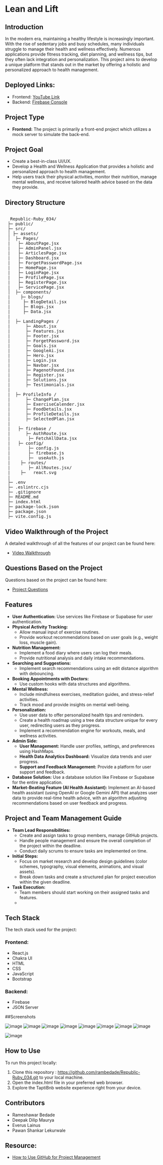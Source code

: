 # Lean and Lift

## Introduction
In the modern era, maintaining a healthy lifestyle is increasingly important. With the rise of sedentary jobs and busy schedules, many individuals struggle to manage their health and wellness effectively. Numerous applications provide fitness tracking, diet planning, and wellness tips, but they often lack integration and personalization. This project aims to develop a unique platform that stands out in the market by offering a holistic and personalized approach to health management.

## Deployed Links:
- Frontend: [YouTube Link](https://www.youtube.com/watch?v=vc5j0YQuRk8)
- Backend: [Firebase Console](https://console.firebase.google.com/project/wellnessapp-537d4/overview)

## Project Type
- **Frontend:** The project is primarily a front-end project which utilizes a mock server to simulate the back-end.

## Project Goal
- Create a best-in-class UI/UX.
- Develop a Health and Wellness Application that provides a holistic and personalized approach to health management.
- Help users track their physical activities, monitor their nutrition, manage mental wellness, and receive tailored health advice based on the data they provide.

## Directory Structure

<pre> 
  Republic-Ruby_034/
 ├─ public/
 ├─ src/
 │ ├─ assets/
 │  ├─ Pages/
 |   ├─ AboutPage.jsx
 |   ├─ AdminPanel.jsx
 |   ├─ ArticlesPage.jsx
 |   ├─ Dashboard.jsx
 |   ├─ ForgetPasswordPage.jsx
 |   ├─ HomePage.jsx
 |   ├─ LoginPage.jsx
 |   ├─ ProfilePage.jsx
 |   ├─ RegisterPage.jsx
 |   ├─ ServicePage.jsx
 │  ├─ components/
 |    ├─ blogs/
 |     ├─ BlogDetail.jsx
 |     ├─ Blogs.jsx
 |     ├─ Data.jsx
 |
 |  ├─ LandingPages /  
 |      ├─ About.jsx      
 |      ├─ Features.jsx
 |      ├─ Footer.jsx
 |      ├─ ForgetPassword.jsx
 |      ├─ Goals.jsx
 |      ├─ GoogleAi.jsx
 |      ├─ Hero.jsx
 |      ├─ Login.jsx
 |      ├─ Navbar.jsx
 |      ├─ PagenotFound.jsx  
 |      ├─ Register.jsx 
 |      ├─ Solutions.jsx 
 |      ├─ Testimonials.jsx
 |                      
 |  ├─ ProfileInfo /
 |      ├─ ChangePlan.jsx
 |      ├─ ExerciseCalender.jsx
 |      ├─ FoodDetails.jsx
 |      ├─ ProfileDetails.jsx
 |      ├─ SelectedPlan.jsx
 |
 |   ├─ firebase /
 |      ├─ AuthRoute.jsx   
 |       ├─ FetchAllData.jsx
 |   ├─ config/ 
 |       ├─ config.js
 |       ├─ firebase.js
 |       ├─  useAuth.js        
 |    ├─ routes/
 |       ├─ AllRoutes.jsx/
 |    ├─   react.svg
 |
 ├─ .env
 ├─ .eslintrc.cjs
 ├─ .gitignore
 ├─ README.md
 ├─ index.html
 ├─ package-lock.json
 ├─ package.json
 ├─ vite.config.js
</pre>



## Video Walkthrough of the Project
A detailed walkthrough of all the features of our project can be found here:

- [Video Walkthrough](https://www.youtube.com/watch?v=a2tlYgRLmfs)

## Questions Based on the Project
Questions based on the project can be found here:

- [Project Questions](https://www.youtube.com/watch?v=vc5j0YQuRk8)

## Features
- **User Authentication:** Use services like Firebase or Supabase for user authentication.
- **Physical Activity Tracking:**
  - Allow manual input of exercise routines.
  - Provide workout recommendations based on user goals (e.g., weight loss, muscle gain).
- **Nutrition Management:**
  - Implement a food diary where users can log their meals.
  - Provide nutritional analysis and daily intake recommendations.
- **Searching and Suggestions:**
  - Implement search recommendations using an edit distance algorithm with debouncing.
- **Booking Appointments with Doctors:**
  - Use custom hooks with data structures and algorithms.
- **Mental Wellness:**
  - Include mindfulness exercises, meditation guides, and stress-relief activities.
  - Track mood and provide insights on mental well-being.
- **Personalization:**
  - Use user data to offer personalized health tips and reminders.
  - Create a health roadmap using a tree data structure unique for every user, redirecting users as they progress.
  - Implement a recommendation engine for workouts, meals, and wellness activities.
- **Admin Side:**
  - **User Management:** Handle user profiles, settings, and preferences using HashMaps.
  - **Health Data Analytics Dashboard:** Visualize data trends and user progress.
  - **Support and Feedback Management:** Provide a platform for user support and feedback.
- **Database Solution:** Use a database solution like Firebase or Supabase for the entire application.
- **Market-Beating Feature (AI Health Assistant):** Implement an AI-based health assistant (using OpenAI or Google Gemini API) that analyzes user data to provide real-time health advice, with an algorithm adjusting recommendations based on user feedback and progress.

## Project and Team Management Guide
- **Team Lead Responsibilities:**
  - Create and assign tasks to group members, manage GitHub projects.
  - Handle people management and ensure the overall completion of the project within the deadline.
  - Conduct daily scrums to ensure tasks are implemented on time.
- **Initial Steps:**
  - Focus on market research and develop design guidelines (color schemes, typography, visual elements, animations, and visual assets).
  - Break down tasks and create a structured plan for project execution within the given deadline.
- **Task Execution:**
  - Team members should start working on their assigned tasks and features.
  - 
## Tech Stack
The tech stack used for the project:

### Frontend:
- React.js
- Chakra UI
- HTML
- CSS
- JavaScript
- Bootstrap

### Backend:
- Firebase
- JSON Server

##Screenshots

![image](https://github.com/user-attachments/assets/5d5d53f7-26ed-48f3-aca7-c653d9e1d720)
![image](https://github.com/user-attachments/assets/02e2f9e9-d89d-4284-857c-b1d3c1be7951)
![image](https://github.com/user-attachments/assets/def064ef-5e94-4d7a-ae25-05ad3cea48f9)
![image](https://github.com/user-attachments/assets/310f9de7-3692-418c-91b1-3d59b6268633)
![image](https://github.com/user-attachments/assets/3bb8a51b-63c8-4203-9721-016fb3deedcb)
![image](https://github.com/user-attachments/assets/9f868993-c7f6-46bf-bc43-cd38d2580919)
![image](https://github.com/user-attachments/assets/bb7da3d5-6a62-40fe-b69b-0aac36471489)
![image](https://github.com/user-attachments/assets/7b04736d-906f-4ca8-92e7-163f376a92a2)

![image](https://github.com/user-attachments/assets/e3618494-65b7-4024-b395-c3e08099418f)



## How to Use
To run this project locally:
1. Clone this repository : https://github.com/rambedade/Republic-Ruby_034.git    to your local machine.
2. Open the index.html file in your preferred web browser.
3. Explore the TaptiBnb website experience right from your device.

## Contributors
- Rameshawar Bedade
- Deepak Dilip Maurya
- Everus Lainus
- Pawan Shankar Lekurwale

## Resource:
- [How to Use GitHub for Project Management](https://www.youtube.com/watch?v=DuAyYsWbt5o)
